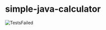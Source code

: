 # simple-java-calculator

![TestsFailed](https://github.com/user-attachments/assets/9523ec40-0806-430f-a4c1-8ae5edd09872)
